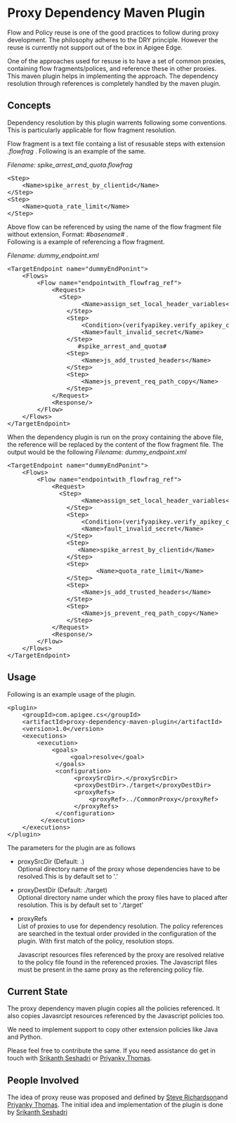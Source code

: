 
Proxy Dependency Maven Plugin
=======================
Flow and Policy reuse is one of the good practices to follow during proxy development. The philosophy adheres to the DRY principle. However the reuse is currently not support out of the box in Apigee Edge.

One of the approaches used for resuse is to have a set of common proxies, containing flow fragments/polices, and reference these in other proxies. This maven plugin helps in implementing the approach. The dependency resolution through references is completely handled by the maven plugin.

Concepts
------------
Dependency resolution by this plugin warrents following some conventions. This is particularly applicable for flow fragment resolution.

Flow fragment is a text file containg a list of resusable steps with extension *.flowfrag* . Following is an example of the same.

*Filename:  spike_arrest_and_quota.flowfrag*
<pre>
&lt;Step&gt;
    &lt;Name&gt;spike_arrest_by_clientid&lt;/Name&gt;
&lt;/Step&gt;
&lt;Step&gt;
    &lt;Name&gt;quota_rate_limit&lt;/Name&gt;
&lt;/Step&gt;
</pre>

Above flow can be referenced by using the name of the flow fragment file without extension, Format: *#basename#* .<br/>
Following is a example of referencing a flow fragment.

*Filename:  dummy_endpoint.xml*
<pre>
&lt;TargetEndpoint name=&quot;dummyEndPonint&quot;&gt;
    &lt;Flows&gt;
        &lt;Flow name=&quot;endpointwith_flowfrag_ref&quot;&gt;
            &lt;Request&gt;
              &lt;Step&gt;
                    &lt;Name&gt;assign_set_local_header_variables&lt;/Name&gt;
                &lt;/Step&gt;
                &lt;Step&gt;
                    &lt;Condition&gt;(verifyapikey.verify_apikey_clientid.client_secret != local_secret)&lt;/Condition&gt;
                    &lt;Name&gt;fault_invalid_secret&lt;/Name&gt;
                &lt;/Step&gt;
                   #spike_arrest_and_quota#
                &lt;Step&gt;
                    &lt;Name&gt;js_add_trusted_headers&lt;/Name&gt;
                &lt;/Step&gt;
                &lt;Step&gt;
                    &lt;Name&gt;js_prevent_req_path_copy&lt;/Name&gt;
                &lt;/Step&gt;
            &lt;/Request&gt;
            &lt;Response/&gt;
        &lt;/Flow&gt;
    &lt;/Flows&gt;
&lt;/TargetEndpoint&gt;
</pre>
When the dependency plugin is run on the proxy containing the above file, the reference will be replaced by the content of the flow fragment file. The output would be the following
*Filename:  dummy_endpoint.xml*
<pre>
&lt;TargetEndpoint name=&quot;dummyEndPonint&quot;&gt;
    &lt;Flows&gt;
        &lt;Flow name=&quot;endpointwith_flowfrag_ref&quot;&gt;
            &lt;Request&gt;
              &lt;Step&gt;
                    &lt;Name&gt;assign_set_local_header_variables&lt;/Name&gt;
                &lt;/Step&gt;
                &lt;Step&gt;
                    &lt;Condition&gt;(verifyapikey.verify_apikey_clientid.client_secret != local_secret)&lt;/Condition&gt;
                    &lt;Name&gt;fault_invalid_secret&lt;/Name&gt;
                &lt;/Step&gt;
                &lt;Step&gt;
    		       &lt;Name&gt;spike_arrest_by_clientid&lt;/Name&gt;
                &lt;/Step&gt;
                &lt;Step&gt;
                        &lt;Name&gt;quota_rate_limit&lt;/Name&gt;
                &lt;/Step&gt;
                &lt;Step&gt;
                    &lt;Name&gt;js_add_trusted_headers&lt;/Name&gt;
                &lt;/Step&gt;
                &lt;Step&gt;
                    &lt;Name&gt;js_prevent_req_path_copy&lt;/Name&gt;
                &lt;/Step&gt;
            &lt;/Request&gt;
            &lt;Response/&gt;
        &lt;/Flow&gt;
    &lt;/Flows&gt;
&lt;/TargetEndpoint&gt;
</pre>

Usage
---------
Following is an example usage of the plugin.
<pre>
&lt;plugin&gt;
    &lt;groupId&gt;com.apigee.cs&lt;/groupId&gt;
    &lt;artifactId&gt;proxy-dependency-maven-plugin&lt;/artifactId&gt;
    &lt;version&gt;1.0&lt;/version&gt;
    &lt;executions&gt;
        &lt;execution&gt;
            &lt;goals&gt;
                 &lt;goal&gt;resolve&lt;/goal&gt;
             &lt;/goals&gt;
             &lt;configuration&gt;
                  &lt;proxySrcDir&gt;.&lt;/proxySrcDir&gt;
                  &lt;proxyDestDir&gt;./target&lt;/proxyDestDir&gt;
                  &lt;proxyRefs&gt;
                      &lt;proxyRef&gt;../CommonProxy&lt;/proxyRef&gt;
                  &lt;/proxyRefs&gt;
             &lt;/configuration&gt;
         &lt;/execution&gt;
    &lt;/executions&gt;
&lt;/plugin&gt;
</pre>
The parameters for the plugin are as follows

 * proxySrcDir (Default: .) <br/>
      Optional directory name of the proxy whose dependencies have to be resolved.This
      is by default set to '.'
      
 * proxyDestDir (Default: ./target)<br/>
      Optional directory name under which the proxy files have to placed after resolution. 	This is by default set to './target'
      
 * proxyRefs<br/>
      List of proxies to use for dependency resolution. The policy references
      are searched in the textual order provided in the configuration of the
      plugin. With first match of the policy, resolution stops.
      
      Javascript resources files referenced by the proxy are resolved relative
      to the policy file found in the referenced proxies. The Javascript files
      must be present in the same proxy as the referencing policy file.

Current State
------------------
The proxy dependency maven plugin copies all the policies referenced. It also copies Javasrcipt resources referenced by the Javascript policies too.

We need to implement support to copy other extension policies like Java and Python.

Please feel free to contribute the same. If you need assistance do get in touch with  [Srikanth Seshadri](sseshadri@apigee.com)  or [Priyanky Thomas](priyanky@apigee.com).

People Involved
------------------------
The idea of proxy reuse was proposed and defined by [Steve Richardson](srichardson@apigee.com)and [Priyanky Thomas](priyanky@apigee.com). The initial idea and implementation of the plugin is done by [Srikanth Seshadri](sseshadri@apigee.com) 


